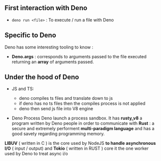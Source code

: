 ## First interaction with Deno
* ```deno run <file>``` : To execute / run a file with Deno


## Specific to Deno
Deno has some interesting tooling to know :
- **Deno.args** : corresponds to arguments passed to the file executed returning an **array** of arguments passed.

## Under the hood of Deno
* JS and TS:
	* deno compiles ts files and translate down to js
	* if deno has no ts files then the compiles process is not applied
	* deno then send js file into V8 engine

* Deno Process
Deno launch a process sandbox. It has **rusty_v8** a program written by Deno
people in order to communicate with **Rust** : a secure and extremely performent
**multi-paradigm language** and has a good savety regarding programming memory.

**LIBUV** ( written in C ) is the core used by NodeJS **to handle asynchronous I/O** ( input / output)
and **Tokio** ( written in RUST ) core it the one worker used by Deno to treat async i/o
